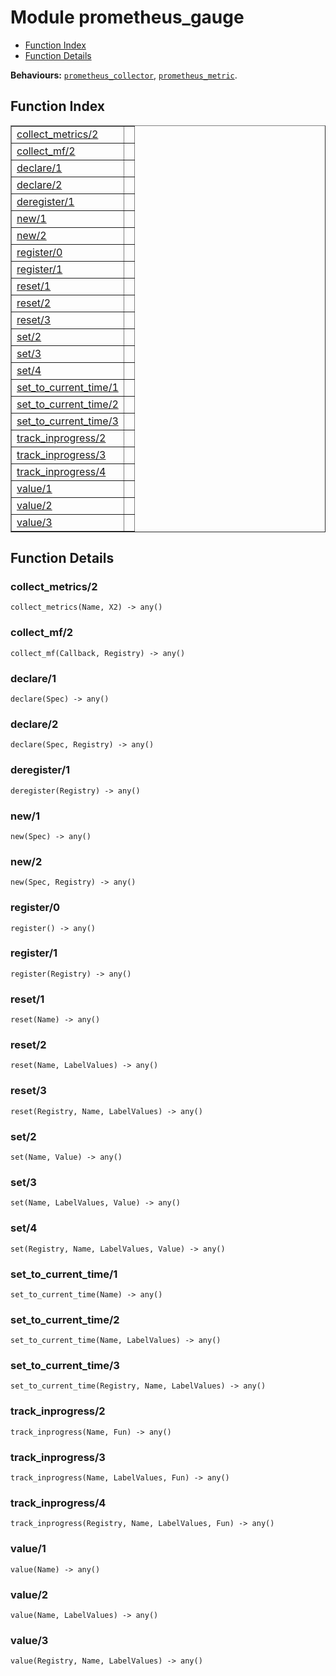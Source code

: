 

# Module prometheus_gauge #
* [Function Index](#index)
* [Function Details](#functions)

__Behaviours:__ [`prometheus_collector`](prometheus_collector.md), [`prometheus_metric`](prometheus_metric.md).

<a name="index"></a>

## Function Index ##


<table width="100%" border="1" cellspacing="0" cellpadding="2" summary="function index"><tr><td valign="top"><a href="#collect_metrics-2">collect_metrics/2</a></td><td></td></tr><tr><td valign="top"><a href="#collect_mf-2">collect_mf/2</a></td><td></td></tr><tr><td valign="top"><a href="#declare-1">declare/1</a></td><td></td></tr><tr><td valign="top"><a href="#declare-2">declare/2</a></td><td></td></tr><tr><td valign="top"><a href="#deregister-1">deregister/1</a></td><td></td></tr><tr><td valign="top"><a href="#new-1">new/1</a></td><td></td></tr><tr><td valign="top"><a href="#new-2">new/2</a></td><td></td></tr><tr><td valign="top"><a href="#register-0">register/0</a></td><td></td></tr><tr><td valign="top"><a href="#register-1">register/1</a></td><td></td></tr><tr><td valign="top"><a href="#reset-1">reset/1</a></td><td></td></tr><tr><td valign="top"><a href="#reset-2">reset/2</a></td><td></td></tr><tr><td valign="top"><a href="#reset-3">reset/3</a></td><td></td></tr><tr><td valign="top"><a href="#set-2">set/2</a></td><td></td></tr><tr><td valign="top"><a href="#set-3">set/3</a></td><td></td></tr><tr><td valign="top"><a href="#set-4">set/4</a></td><td></td></tr><tr><td valign="top"><a href="#set_to_current_time-1">set_to_current_time/1</a></td><td></td></tr><tr><td valign="top"><a href="#set_to_current_time-2">set_to_current_time/2</a></td><td></td></tr><tr><td valign="top"><a href="#set_to_current_time-3">set_to_current_time/3</a></td><td></td></tr><tr><td valign="top"><a href="#track_inprogress-2">track_inprogress/2</a></td><td></td></tr><tr><td valign="top"><a href="#track_inprogress-3">track_inprogress/3</a></td><td></td></tr><tr><td valign="top"><a href="#track_inprogress-4">track_inprogress/4</a></td><td></td></tr><tr><td valign="top"><a href="#value-1">value/1</a></td><td></td></tr><tr><td valign="top"><a href="#value-2">value/2</a></td><td></td></tr><tr><td valign="top"><a href="#value-3">value/3</a></td><td></td></tr></table>


<a name="functions"></a>

## Function Details ##

<a name="collect_metrics-2"></a>

### collect_metrics/2 ###

`collect_metrics(Name, X2) -> any()`

<a name="collect_mf-2"></a>

### collect_mf/2 ###

`collect_mf(Callback, Registry) -> any()`

<a name="declare-1"></a>

### declare/1 ###

`declare(Spec) -> any()`

<a name="declare-2"></a>

### declare/2 ###

`declare(Spec, Registry) -> any()`

<a name="deregister-1"></a>

### deregister/1 ###

`deregister(Registry) -> any()`

<a name="new-1"></a>

### new/1 ###

`new(Spec) -> any()`

<a name="new-2"></a>

### new/2 ###

`new(Spec, Registry) -> any()`

<a name="register-0"></a>

### register/0 ###

`register() -> any()`

<a name="register-1"></a>

### register/1 ###

`register(Registry) -> any()`

<a name="reset-1"></a>

### reset/1 ###

`reset(Name) -> any()`

<a name="reset-2"></a>

### reset/2 ###

`reset(Name, LabelValues) -> any()`

<a name="reset-3"></a>

### reset/3 ###

`reset(Registry, Name, LabelValues) -> any()`

<a name="set-2"></a>

### set/2 ###

`set(Name, Value) -> any()`

<a name="set-3"></a>

### set/3 ###

`set(Name, LabelValues, Value) -> any()`

<a name="set-4"></a>

### set/4 ###

`set(Registry, Name, LabelValues, Value) -> any()`

<a name="set_to_current_time-1"></a>

### set_to_current_time/1 ###

`set_to_current_time(Name) -> any()`

<a name="set_to_current_time-2"></a>

### set_to_current_time/2 ###

`set_to_current_time(Name, LabelValues) -> any()`

<a name="set_to_current_time-3"></a>

### set_to_current_time/3 ###

`set_to_current_time(Registry, Name, LabelValues) -> any()`

<a name="track_inprogress-2"></a>

### track_inprogress/2 ###

`track_inprogress(Name, Fun) -> any()`

<a name="track_inprogress-3"></a>

### track_inprogress/3 ###

`track_inprogress(Name, LabelValues, Fun) -> any()`

<a name="track_inprogress-4"></a>

### track_inprogress/4 ###

`track_inprogress(Registry, Name, LabelValues, Fun) -> any()`

<a name="value-1"></a>

### value/1 ###

`value(Name) -> any()`

<a name="value-2"></a>

### value/2 ###

`value(Name, LabelValues) -> any()`

<a name="value-3"></a>

### value/3 ###

`value(Registry, Name, LabelValues) -> any()`

